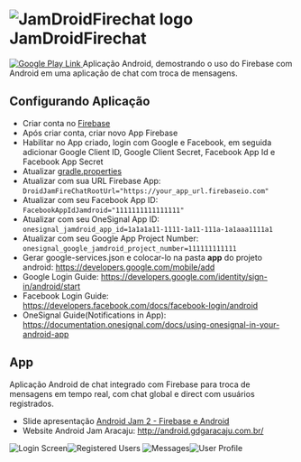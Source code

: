 **![JamDroidFirechat logo](https://yydsig.dm2303.livefilestore.com/y3mOT5vMitWd-vV8AEfIMgpop83vOlk7Y66jGnATblkUHQBni7rKwbEMQZ0qBSqRfTKgSqhRkutDeD8IZafgshbygA2c0WUq0uC-psNVFyDYwlTaL4J3ur5BxcvCWAGaIKh988WL3CD8aqvpxvge_2XJuUFXcpk0wjzsnCPPD42jpc/jamdroid.png?psid=1)JamDroidFirechat**
==================
[![Google Play Link](https://wiawzw.dm2303.livefilestore.com/y3mtKZ3wP8EEfBG_bOMV6KINTP_9T4PvSHSoQHHfUSG7cSncEakPeCK0nDU1vXDXX0FLq_8DQAaIMXPGGUwcS7eOMWzDtxBNgcsotgeT2kF05LyC2IgHNRqHwBRruP4c3U6-_wrxQmFWUJjKtr-GbwzO2zvFhsFcuRjOIszTX5SUNU/google_play_logo.png?psid=1)
](https://play.google.com/store/apps/details?id=com.ygorcesar.jamdroidfirechat)
Aplicação Android, demostrando o uso do Firebase com Android em uma aplicação de chat com troca de mensagens.

Configurando Aplicação
-------------

 - Criar conta no [Firebase](https://www.firebase.com/login/)
 - Após criar conta, criar novo App Firebase
 - Habilitar no App criado, login com Google e Facebook, em seguida adicionar Google Client ID, Google Client Secret, Facebook App Id e Facebook App Secret
 - Atualizar [gradle.properties](https://github.com/ygorcesar/JamDroidFireChat/blob/master/gradle.properties)
- Atualizar com sua URL Firebase App: `DroidJamFireChatRootUrl="https://your_app_url.firebaseio.com"`
- Atualizar com seu Facebook App ID: `FacebookAppIdJamdroid="1111111111111111"`
-  Atualizar com seu OneSignal App ID: `onesignal_jamdroid_app_id=1a1a1a11-1111-1a11-111a-1a1aaa1111a1`
- Atualizar com seu Google App Project Number: `onesignal_google_jamdroid_project_number=111111111111`
 - Gerar  google-services.json e colocar-lo na pasta **app** do projeto android:
   https://developers.google.com/mobile/add
 - Google Login Guide: https://developers.google.com/identity/sign-in/android/start
 - Facebook Login Guide: https://developers.facebook.com/docs/facebook-login/android
 - OneSignal Guide(Notifications in App): https://documentation.onesignal.com/docs/using-onesignal-in-your-android-app

App
-------------

Aplicação Android de chat integrado com Firebase para troca de mensagens em tempo real, com chat global e direct com usuários registrados.

 - Slide apresentação [Android Jam 2 - Firebase e Android](https://drive.google.com/a/nfeinbox.com.br/file/d/0B-EMWEc1ASc7MXczcUVpTm9Pam8/view)
 - Website Android Jam Aracaju: http://android.gdgaracaju.com.br/
   
 ![Login Screen](https://xydsig.dm2303.livefilestore.com/y3m0WHoMivZCPkTe3yQ7Ul5nYZcjMvw90VSer1ATtOiEpdc1QXcu2W96Rd5hf7G8B__dmoHi3FN1CSqzQ7bGhVnkIOkExsFPzbQ-BDoXOBueF4ItNFWclfLAdXuBssNHcujSNvJP70MWtTo2Kc6RqEf8zXMaNKlXVtMCwcxcXeRJ8A/jamdroid_login.png?psid=1)![Registered Users](https://yiablq.dm2303.livefilestore.com/y3mfA1zN9KKnygG6-Gz9jTmKeDTlQOuzwhMOjipruPo5ZgGsmIJomMdE5S8DjVLsquS0WZ9UhgSjEpuQIdmgfHFI9sZE8o8vR5OUyHnIefvxCmvZtoj1uH9tTm2XToTrdKE0Vb-V_4CrUKskrdKghO2ekRg-m3TDadfa2p1pqPWxVE/jamdroid_main_app.PNG?psid=1)
![Messages](https://ycdsig.dm2303.livefilestore.com/y3mC_n7nBy1DTnKdFfHMtrwuJFgS3xF1J8c_jV8z5Q9HsNR90bBQub_-eqIEu3w7qNG1XMQZ_VOdoLvnHTNs3M8-BPvxkZH5luPxKGqC6SPu8EVL3EBRPqCJn_WijJLnwlq9DSQytBra85OZH7CAtHCwIwSHNBoeilRApj42oF1OyU/jamdroid_messages.png?psid=1)![User Profile](https://xsdsig.dm2303.livefilestore.com/y3mhRtinRsLngb6iCtzb0osU0Asfj9q3GiUfNjKJYuf16YgF0MbO1-0FGGOsBNwPFCpF5fFSId_JyucITo2RR6MrcLaHfJX0IDuv1WUn4TpVQO9iBZ9cuk3rqffsUnLpUU22AiKrl2rJ-sVtJ7xLwti-7jKhrF226dqMc35Pl9kbHo/jamdroid_user.png?psid=1)

